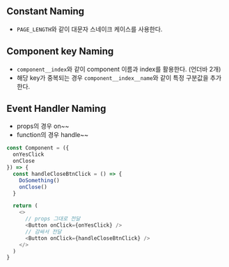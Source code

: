 ## Constant Naming
 - `PAGE_LENGTH`와 같이 대문자 스네이크 케이스를 사용한다.

## Component key Naming
 - `component__index`와 같이 component 이름과 index를 활용한다. (언더바 2개)
 - 해당 key가 중복되는 경우 `component__index__name`와 같이 특정 구분값을 추가한다.

## Event Handler Naming

- props의 경우 on~~
- function의 경우 handle~~

```js
const Component = ({
  onYesClick
  onClose
}) => {
  const handleCloseBtnClick = () => {
    DoSomething()
    onClose()
  }

  return (
    <>
      // props 그대로 전달
      <Button onClick={onYesClick} />
      // 감싸서 전달
      <Button onClick={handleCloseBtnClick} />
    </>
  )
}
```